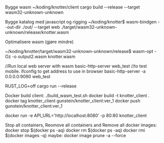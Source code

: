 Bygge wasm
~/koding/knotter/client   cargo build --release --target wasm32-unknown-unknown

Bygge katalog med javascript og rigging
~/koding/knotter$ wasm-bindgen --out-dir ./out/ --target web ./target/wasm32-unknown-unknown/release/knotter.wasm 

Optimalisere wasm (gjøre mindre)

~/koding/knotter/target/wasm32-unknown-unknown/release$ wasm-opt -Oz -o output2.wasm knotter.wasm

//Run local web server with wasm
basic-http-server web_test
//to test mobile. ifconfig to get address to use in browser
basic-http-server -a 0.0.0.0:9090 web_test


RUST_LOG=off cargo run --release

Docker build client:
./build_wasm_test.sh
docker build -t knotter_client .
docker tag knotter_client gunstein/knotter_client:ver_1
docker push gunstein/knotter_client:ver_1

docker run -e API_URL='http://localhost:8080' -p 80:80 knotter_client

Stop all containers, Reomove all containers and Remove all docker images:
docker stop $(docker ps -aq)
docker rm $(docker ps -aq)
docker rmi $(docker images -q)
maybe:
docker image prune -a --force

